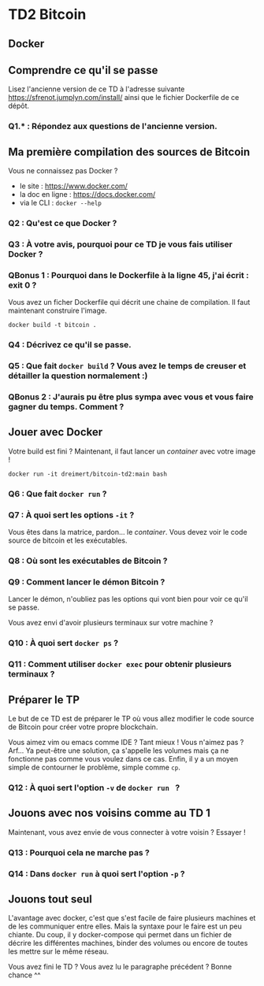 # TD2 Bitcoin

## Docker

## Comprendre ce qu'il se passe

Lisez l'ancienne version de ce TD à l'adresse suivante https://sfrenot.jumplyn.com/install/ ainsi que le fichier Dockerfile de ce dépôt.

### Q1.* : Répondez aux questions de l'ancienne version.

## Ma première compilation des sources de Bitcoin

Vous ne connaissez pas Docker ?

* le site : https://www.docker.com/
* la doc en ligne : https://docs.docker.com/
* via le CLI : `docker --help`

### Q2 : Qu'est ce que Docker ?

### Q3 : À votre avis, pourquoi pour ce TD je vous fais utiliser Docker ?

### QBonus 1 : Pourquoi dans le Dockerfile à la ligne 45, j'ai écrit : exit 0 ?

Vous avez un ficher Dockerfile qui décrit une chaine de compilation. Il faut maintenant construire l'image.

    docker build -t bitcoin .

### Q4 : Décrivez ce qu'il se passe.
### Q5 : Que fait `docker build` ? Vous avez le temps de creuser et détailler la question normalement :)

### QBonus 2 : J'aurais pu être plus sympa avec vous et vous faire gagner du temps. Comment ?

## Jouer avec Docker

Votre build est fini ? Maintenant, il faut lancer un *container* avec votre image !

    docker run -it dreimert/bitcoin-td2:main bash

### Q6 : Que fait `docker run` ?
### Q7 : À quoi sert les options `-it` ?

Vous êtes dans la matrice, pardon... le *container*. Vous devez voir le code source  de bitcoin et les exécutables.

### Q8 : Où sont les exécutables de Bitcoin ?
### Q9 : Comment lancer le démon Bitcoin ?

Lancer le démon, n'oubliez pas les options qui vont bien pour voir ce qu'il se passe.

Vous avez envi d'avoir plusieurs terminaux sur votre machine ?

### Q10 : À quoi sert `docker ps` ?
### Q11 : Comment utiliser `docker exec` pour obtenir plusieurs terminaux ?

## Préparer le TP

Le but de ce TD est de préparer le TP où vous allez modifier le code source de Bitcoin pour créer votre propre blockchain.

Vous aimez vim ou emacs comme IDE ? Tant mieux ! Vous n'aimez pas ? Arf... Ya peut-être une solution, ça s'appelle les volumes mais ça ne fonctionne pas comme vous voulez dans ce cas. Enfin, il y a un moyen simple de contourner le problème, simple comme `cp`.

### Q12 : À quoi sert l'option `-v` de `docker run ` ?

## Jouons avec nos voisins comme au TD 1

Maintenant, vous avez envie de vous connecter à votre voisin ? Essayer !

### Q13 : Pourquoi cela ne marche pas ?
### Q14 : Dans `docker run` à quoi sert l'option `-p` ?

## Jouons tout seul

L'avantage avec docker, c'est que s'est facile de faire plusieurs machines et de les communiquer entre elles. Mais la syntaxe pour le faire est un peu chiante. Du coup, il y docker-compose qui permet dans un fichier de décrire les différentes machines, binder des volumes ou encore de toutes les mettre sur le même réseau.

Vous avez fini le TD ? Vous avez lu le paragraphe précédent ? Bonne chance ^^
